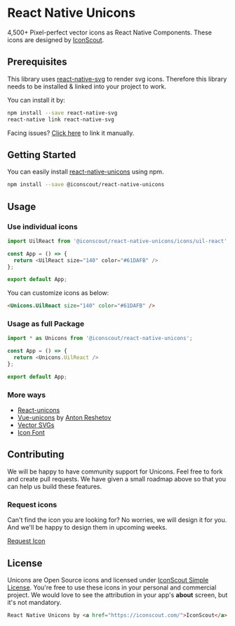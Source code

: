 # React Native Unicons

4,500+ Pixel-perfect vector icons as React Native Components. These icons are designed by [IconScout](https://iconscout.com).

## Prerequisites
This library uses [react-native-svg](https://github.com/react-native-community/react-native-svg) to render svg icons. Therefore this library needs to be installed & linked into your project to work.

You can install it by:
```bash
npm install --save react-native-svg
react-native link react-native-svg
```
Facing issues? [Click here](https://github.com/react-native-community/react-native-svg) to link it manually.

## Getting Started
You can easily install [react-native-unicons](https://iconscout.com/unicons) using npm.
```bash
npm install --save @iconscout/react-native-unicons
```
## Usage
### Use individual icons
```js
import UilReact from '@iconscout/react-native-unicons/icons/uil-react'

const App = () => {
  return <UilReact size="140" color="#61DAFB" />
};

export default App;
````

You can customize icons as below:
```html
<Unicons.UilReact size="140" color="#61DAFB" />
```

### Usage as full Package
```js
import * as Unicons from '@iconscout/react-native-unicons';

const App = () => {
  return <Unicons.UilReact />
};

export default App;
````

### More ways
- [React-unicons](https://github.com/Iconscout/react-unicons)
- [Vue-unicons](https://github.com/antonreshetov/vue-unicons) by [Anton Reshetov](https://github.com/antonreshetov)
- [Vector SVGs](https://iconscout.com/unicons)
- [Icon Font](https://github.com/Iconscout/unicons)

## Contributing
We will be happy to have community support for Unicons. Feel free to fork and create pull requests. We have given a small roadmap above so that you can help us build these features.

### Request icons
Can't find the icon you are looking for? No worries, we will design it for you. And we'll be happy to design them in upcoming weeks.

[Request Icon](mailto:support@iconscout.com)

## License
Unicons are Open Source icons and licensed under [IconScout Simple License](https://iconscout.com/licenses#simple_license). You're free to use these icons in your personal and commercial project. We would love to see the attribution in your app's **about** screen, but it's not mandatory.
```html
React Native Unicons by <a href="https://iconscout.com/">IconScout</a>
```